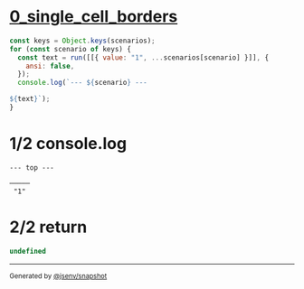 # [0_single_cell_borders](../../table_single_cell.test.mjs#L108)

```js
const keys = Object.keys(scenarios);
for (const scenario of keys) {
  const text = run([[{ value: "1", ...scenarios[scenario] }]], {
    ansi: false,
  });
  console.log(`--- ${scenario} ---

${text}`);
}
```

# 1/2 console.log

```console
--- top ---

─────
 "1" 
```

# 2/2 return

```js
undefined
```

---

<sub>
  Generated by <a href="https://github.com/jsenv/core/tree/main/packages/independent/snapshot">@jsenv/snapshot</a>
</sub>

